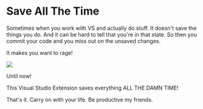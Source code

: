 # Save All The Time

Sometimes when you work with VS and actually do stuff. It doesn't save the things 
you do. And it can be hard to tell that you're in that state. So then you commit 
your code and you miss out on the unsaved changes.

It makes you want to rage!

![](http://f.cl.ly/items/1M1F1W0z1N3E033k111c/fuuuu-rage-guy1.png)

Until now!

This Visual Studio Extension saves everything ALL THE DAMN TIME!

That's it. Carry on with your life. Be productive my friends.
